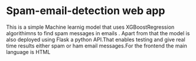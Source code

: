 # Spam-email-detection web app
This is a simple Machine learnig model that uses XGBoostRegression algorithimns to find spam messages in emails . Apart from that the model is also deployed using Flask a python API.That 
enables testing and give real time results either spam or ham email messages.For the frontend the main language is HTML
